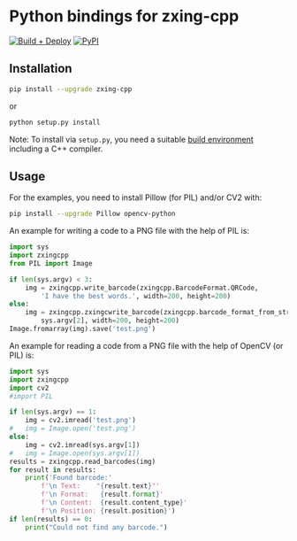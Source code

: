# Python bindings for zxing-cpp

[![Build + Deploy](https://github.com/zxing-cpp/zxing-cpp/actions/workflows/python-build.yml/badge.svg)](https://github.com/zxing-cpp/zxing-cpp/actions/workflows/python-build.yml)
[![PyPI](https://img.shields.io/pypi/v/zxing-cpp.svg)](https://pypi.org/project/zxing-cpp/)

## Installation

```bash
pip install --upgrade zxing-cpp
```

or

```bash
python setup.py install
```

Note: To install via `setup.py`, you need a suitable [build environment](https://github.com/zxing-cpp/zxing-cpp#build-instructions) including a C++ compiler.

## Usage

For the examples, you need to install Pillow (for PIL) and/or CV2 with:

```bash
pip install --upgrade Pillow opencv-python
```

An example for writing a code to a PNG file with the help of PIL is:

```python
import sys
import zxingcpp
from PIL import Image

if len(sys.argv) < 3:
	img = zxingcpp.write_barcode(zxingcpp.BarcodeFormat.QRCode,
		'I have the best words.', width=200, height=200)
else:
	img = zxingcpp.zxingcwrite_barcode(zxingcpp.barcode_format_from_str(sys.argv[1]),
		sys.argv[2], width=200, height=200)
Image.fromarray(img).save('test.png')
```

An example for reading a code from a PNG file with the help of OpenCV (or PIL) is:

```python
import sys
import zxingcpp
import cv2
#import PIL

if len(sys.argv) == 1:
	img = cv2.imread('test.png')
#	img = Image.open('test.png')
else:
	img = cv2.imread(sys.argv[1])
#	img = Image.open(sys.argv[1])
results = zxingcpp.read_barcodes(img)
for result in results:
	print('Found barcode:'
		f'\n Text:    "{result.text}"'
		f'\n Format:   {result.format}'
		f'\n Content:  {result.content_type}'
		f'\n Position: {result.position}')
if len(results) == 0:
	print("Could not find any barcode.")
```
